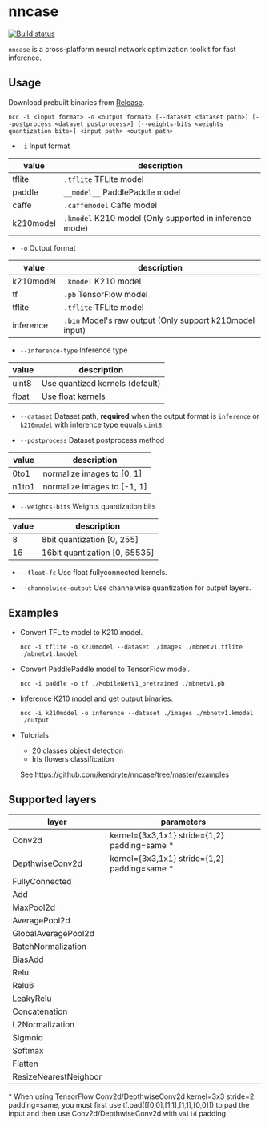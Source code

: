 nncase
=========================================
[![Build status](https://ci.appveyor.com/api/projects/status/cybsf4av9e2ms447/branch/master?svg=true)](https://ci.appveyor.com/project/sunnycase/nncase/branch/master)

`nncase` is a cross-platform neural network optimization toolkit for fast inference.

## Usage
Download prebuilt binaries from [Release](https://github.com/kendryte/nncase/releases).

`ncc -i <input format> -o <output format> [--dataset <dataset path>] [--postprocess <dataset postprocess>] [--weights-bits <weights quantization bits>] <input path> <output path>`

- `-i` Input format

| value | description |
|-------|------------------ |
|tflite|`.tflite` TFLite model
|paddle|`__model__` PaddlePaddle model
|caffe|`.caffemodel` Caffe model
|k210model|`.kmodel` K210 model (Only supported in inference mode)

- `-o` Output format

| value | description |
|-------|------------------ |
|k210model|`.kmodel` K210 model
|tf|`.pb` TensorFlow model
|tflite|`.tflite` TFLite model
|inference|`.bin` Model's raw output (Only support k210model input)

- `--inference-type` Inference type

| value | description |
|-------|------------------ |
|uint8| Use quantized kernels (default)
|float| Use float kernels

- `--dataset` Dataset path, **required** when the output format is `inference` or `k210model` with inference type equals `uint8`.

- `--postprocess` Dataset postprocess method

| value | description |
|-------|------------------ |
|0to1|normalize images to [0, 1]
|n1to1|normalize images to [-1, 1]

- `--weights-bits` Weights quantization bits

| value | description |
|-------|------------------ |
|8|8bit quantization [0, 255]
|16|16bit quantization [0, 65535]

- `--float-fc` Use float fullyconnected kernels.

- `--channelwise-output` Use channelwise quantization for output layers.

## Examples
- Convert TFLite model to K210 model.

  `ncc -i tflite -o k210model --dataset ./images ./mbnetv1.tflite ./mbnetv1.kmodel`

- Convert PaddlePaddle model to TensorFlow model.

  `ncc -i paddle -o tf ./MobileNetV1_pretrained ./mbnetv1.pb`

- Inference K210 model and get output binaries.

  `ncc -i k210model -o inference --dataset ./images ./mbnetv1.kmodel ./output`

- Tutorials
  - 20 classes object detection
  - Iris flowers classification

  See https://github.com/kendryte/nncase/tree/master/examples

## Supported layers

| layer | parameters |
|-------|------------------ |
| Conv2d | kernel={3x3,1x1} stride={1,2} padding=same *|
| DepthwiseConv2d | kernel={3x3,1x1} stride={1,2} padding=same *|
| FullyConnected | |
| Add | |
| MaxPool2d | |
| AveragePool2d | |
| GlobalAveragePool2d | |
| BatchNormalization | |
| BiasAdd | |
| Relu | |
| Relu6 | |
| LeakyRelu | |
| Concatenation | |
| L2Normalization | |
| Sigmoid | |
| Softmax | |
| Flatten | |
| ResizeNearestNeighbor | |

\* When using TensorFlow Conv2d/DepthwiseConv2d kernel=3x3 stride=2 padding=same, you must first use tf.pad([[0,0],[1,1],[1,1],[0,0]]) to pad the input and then use Conv2d/DepthwiseConv2d with `valid` padding.